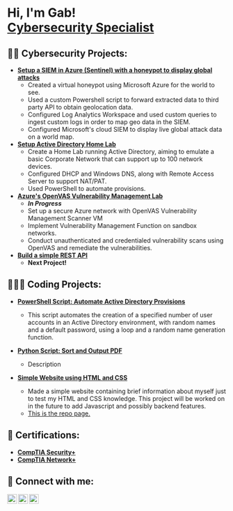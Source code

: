 <h1>Hi, I'm Gab! <br/><a href="http://www.linkedin.com/in/gabrielbryanvina/">Cybersecurity Specialist</a></h1>

<h2>👨‍💻 Cybersecurity Projects:</h2>

- <b>[Setup a SIEM in Azure (Sentinel) with a honeypot to display global attacks](https://github.com/gbrlbrynvn/AzureSIEMHoneypot)</b>
  - Created a virtual honeypot using Microsoft Azure for the world to see.
  - Used a custom Powershell script to forward extracted data to third party API to obtain geolocation data.
  - Configured Log Analytics Workspace and used custom queries to ingest custom logs in order to map geo data in the SIEM.
  - Configured Microsoft's cloud SIEM to display live global attack data on a world map.
- <b>[Setup Active Directory Home Lab](https://github.com/gbrlbrynvn/ActiveDirectoryHomeLab)</b>
  - Create a Home Lab running Active Directory, aiming to emulate a basic Corporate Network that can support up to 100 network devices.
  - Configured DHCP and Windows DNS, along with Remote Access Server to support NAT/PAT.
  - Used PowerShell to automate provisions.
- <b>[Azure's OpenVAS Vulnerability Management Lab](https://github.com/gbrlbrynvn/OpenVASLab)</b>
  - <b><i>In Progress</i> </b>
  - Set up a secure Azure network with OpenVAS Vulnerability Management Scanner VM
  - Implement Vulnerability Management Function on sandbox networks.
  - Conduct unauthenticated and credentialed vulnerability scans using OpenVAS and remediate the vulnerabilities.
- <b>[Build a simple REST API](https://github.com/gbrlbrynvn/test)</b>
  - <b>Next Project!</b>


<h2>🧑🏻‍💻 Coding Projects:</h2>

- <b>[PowerShell Script: Automate Active Directory Provisions](https://github.com/gbrlbrynvn/PSAutomateADProvisions)</b>
  - This script automates the creation of a specified number of user accounts in an Active Directory environment, with random names and a default password, using a loop and a random name generation function.

- <b>[Python Script: Sort and Output PDF](https://github.com/gbrlbrynvn/test)</b>
  - Description
    
- <b>[Simple Website using HTML and CSS](https://gbrlbrynvn.github.io/firstsite/)</b>
  - Made a simple website containing brief information about myself just to test my HTML and CSS knowledge. This project will be worked on in the future to add Javascript and possibly backend features.
  - [This is the repo page.](https://github.com/gbrlbrynvn/firstsite)
    
<h2>📃 Certifications:</h2>

- <b>[CompTIA Security+](https://i.imgur.com/tbyTl6h.png)</b>
- <b>[CompTIA Network+](https://i.imgur.com/LdsP3UW.png)</b>

  
<h2> 📲 Connect with me:</h2>

[<img align="left" alt="GabViña | YouTube" width="22px" src="https://www.iconpacks.net/icons/2/free-mail-icon-2569-thumb.png" />][youtube]
[<img align="left" alt="GabViña | LinkedIn" width="22px" src="https://cdn.jsdelivr.net/npm/simple-icons@v3/icons/linkedin.svg" />][linkedin]
[<img align="left" alt="GabViña | Instagram" width="22px" src="https://cdn.jsdelivr.net/npm/simple-icons@v3/icons/instagram.svg" />][instagram]


[youtube]: mailto:gbrlbvina@email.com
[instagram]: https://www.instagram.com/gbrlbrynvn/
[linkedin]: https://linkedin.com/in/gabrielbryanvina

<!--

Here are some ideas to get you started:

- 🔭 I’m currently working on ...
- 🌱 I’m currently learning ...
- 👯 I’m looking to collaborate on ...
- 🤔 I’m looking for help with ...
- 💬 Ask me about ...
- 📫 How to reach me: ...
- 😄 Pronouns: ...
- ⚡ Fun fact: ...
-->
